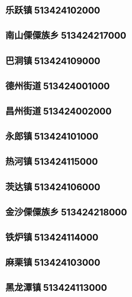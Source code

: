 # 乐跃镇 513424102000
# 南山傈僳族乡 513424217000
# 巴洞镇 513424109000
# 德州街道 513424001000
# 昌州街道 513424002000
# 永郎镇 513424101000
# 热河镇 513424115000
# 茨达镇 513424106000
# 金沙傈僳族乡 513424218000
# 铁炉镇 513424114000
# 麻栗镇 513424103000
# 黑龙潭镇 513424113000
